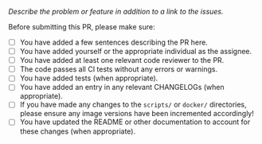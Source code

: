 _Describe the problem or feature in addition to a link to the issues._

Before submitting this PR, please make sure:

- [ ] You have added a few sentences describing the PR here.
- [ ] You have added yourself or the appropriate individual as the assignee.
- [ ] You have added at least one relevant code reviewer to the PR.
- [ ] The code passes all CI tests without any errors or warnings.
- [ ] You have added tests (when appropriate).
- [ ] You have added an entry in any relevant CHANGELOGs (when appropriate).
- [ ] If you have made any changes to the `scripts/` or `docker/` directories, please ensure any image versions have been incremented accordingly!
- [ ] You have updated the README or other documentation to account for these changes (when appropriate).